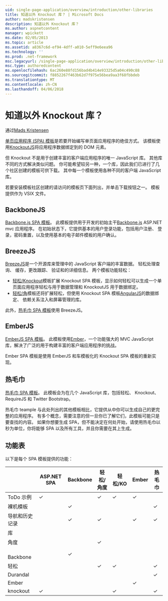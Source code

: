 ```yaml
---
uid: single-page-application/overview/introduction/other-libraries
title: 知道以外 Knockout 库？ | Microsoft Docs
author: madskristensen
description: 知道以外 Knockout 库？
ms.author: aspnetcontent
manager: wpickett
ms.date: 02/05/2013
ms.topic: article
ms.assetid: a8367c6d-ef94-4dff-a010-5eff9e6eea96
ms.technology: ''
ms.prod: .net-framework
msc.legacyurl: /single-page-application/overview/introduction/other-libraries
msc.type: authoredcontent
ms.openlocfilehash: 6ac260e88fd156bad4b414e93325d5a04c490c88
ms.sourcegitcommit: f8852267f463b62d7f975e56bea9aa3f68fbbdeb
ms.translationtype: MT
ms.contentlocale: zh-CN
ms.lasthandoff: 04/06/2018
---
```

<a name="know-a-library-other-than-knockout"></a>知道以外 Knockout 库？
====================
通过[Mads Kristensen](https://github.com/madskristensen)

[单页应用程序 (SPA) 模板](knockoutjs-template.md)是若要开始编写单页面应用程序的绝佳方式。 该模板使用[KnockoutJS](http://knockoutjs.com/)将应用程序数据绑定到的 DOM 元素。

但 Knockout 不是用于创建丰富的客户端应用程序的唯一 JavaScript 库。 其他库不同的方式解决类似问题。 你可能希望较另一种，一个库，因此我们已进行了几个社区创建的模板可供下载。 其中每一个模板使用各种不同的客户端 JavaScript 库。

若要安装模板社区创建的请访问的模板页下面列出，并单击下载按钮之一。 模板提供作为 VSIX 文件。

## <a name="backbonejs"></a>BackboneJS

[Backbone.js SPA 模板](../templates/backbonejs-template.md)。 此模板提供用于开发的初始主干[Backbone.js](http://backbonejs.org/) ASP.NET mvc 应用程序。 在初始状态下，它提供基本的用户登录功能，包括用户注册、 登录，密码重置，以及使用基本的电子邮件模板的用户确认。

## <a name="breezejs"></a>BreezeJS

[BreezeJS](http://www.breezejs.com/?utm_source=ms-spa)是一个开源库来管理中的 JavaScript 客户端的丰富数据。 轻松处理查询、 缓存，更改跟踪、 验证和的详细信息。 两个模板功能轻松：

- [轻松/Knockout](../templates/breezeknockout-template.md)模板扩展 Knockout SPA 模板，显示如何轻松可以生成一个单页面应用程序轻松与用于数据管理和 KnockoutJS 用于数据绑定。
- [轻松/角](../templates/breezeangular-template.md)模板还将扩展轻松，但使用 Knockout SPA 模板[AngularJS](http://angularjs.org)的数据绑定、 依赖关系注入和屏幕管理的库。

此外，[热毛巾 SPA 模板](../templates/hottowel-template.md)使用 BreezeJS。

## <a name="emberjs"></a>EmberJS

[EmberJS SPA 模板](../templates/emberjs-template.md)。 此模板使用[Ember](http://emberjs.com/)，一个功能强大的 MVC JavaScript 库，解决了广泛的用于构建丰富的客户端应用程序的挑战。

Ember SPA 模板是使用 EmberJS 和车模板化的 Knockout SPA 模板的重新实现。

## <a name="hot-towel"></a>热毛巾

[热毛巾 SPA 模板](../templates/hottowel-template.md)。 此模板会为在几个 JavaScript 库，包括轻松、 Knockout、 RequireJS 和 Twitter Bootstrap。

热毛巾 teample 与此处列出的其他模板相比，它提供从中你可以生成自己的更完整的应用程序。 有多个概念，需要注意的但一旦你已了解它们，此模板可能只是要查找的内容。 如果你想要生成 SPA，但不能决定在何处开始，请使用热毛巾以秒为单位，你将能够 SPA 以及所有工具，并且你需要在其上生成。

## <a name="feature-table"></a>功能表

以下是每个 SPA 模板提供的功能：


|                        | ASP.NET SPA | Backbone | 轻松/角度 | 轻松/KO |  Ember   | 热毛巾 |
|------------------------|-------------|----------|----------------|-----------|----------|-----------|
|      ToDo 示例       |  &#10003;   |          |    &#10003;    | &#10003;  | &#10003; |           |
|     裸机模板      |             | &#10003; |                |           |          | &#10003;  |
| 导航和历史记录 |             | &#10003; |    &#10003;    |           | &#10003; | &#10003;  |
|        库        |             |          |                |           |          |           |
|        角度         |             |          |    &#10003;    |           |          |           |
|    &#8195;Backbone     |             | &#10003; |                |           |          |           |
|         轻松         |             |          |    &#10003;    | &#10003;  |          | &#10003;  |
|        Durandal        |             |          |                |           |          | &#10003;  |
|         Ember          |             |          |                |           | &#10003; |           |
|        knockout        |  &#10003;   |          |                | &#10003;  |          | &#10003;  |

